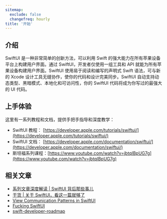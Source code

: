 ```yaml
---
sitemap:
  exclude: false
  changefreq: hourly
title: '开始'
---
```


## 介绍

SwiftUI 是一种非常简单的创新方法，可以利用 Swift 的强大能力在所有苹果设备平台上构建用户界面。通过 SwiftUI，开发者仅使用一组工具和 API 就能为所有苹果设备构建用户界面。SwiftUI 使用易于阅读和编写的声明式 Swift 语法，可与新的 Xcode 设计工具无缝协作，使你的代码和设计完美同步。SwiftUI 自动支持动态类型、黑暗模式、本地化和可访问性，你的 SwiftUI 代码将成为你写过的最强大的 UI 代码。

## 上手体验

这里有一系列教程和文档，提供手把手指导和深度教学：

* SwiftUI 教程： [https://developer.apple.com/tutorials/swiftui/](https://developer.apple.com/tutorials/swiftui/)
* SwiftUI 文档： [https://developer.apple.com/documentation/swiftui/](https://developer.apple.com/documentation/swiftui/)
* 斯坦福系列课程：[https://www.youtube.com/watch?v=jbtqIBpUG7g](https://www.youtube.com/watch?v=jbtqIBpUG7g)

## 相关文章

* [系列文章深度解读 | SwiftUI 背后那些事儿](https://developer.aliyun.com/article/706780)
* [干货 | 关于 SwiftUI，看这一篇就够了](https://cloud.tencent.com/developer/article/1511093)
* [View Communication Patterns in SwiftUI](https://blog.csdn.net/kmyhy/article/details/97176972)
* [Fucking SwiftUI](https://fuckingswiftui.com/)
* [swift-developer-roadmap](https://trello.com/b/hLGyiEEE/swift-developer-roadmap)
